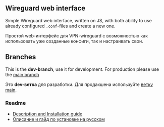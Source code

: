 ## Wireguard web interface
Simple Wireguard web interface, written on JS, with both ability to use already configured `.conf`-files and create a new one.

Простой web-интерфейс для VPN-wireguard с возможностью как использовать уже созданные конфиги, так и настраивать свои.

## Branches
This is the **dev-branch**, use it for development.
For production please use the [main branch](https://github.com/Psychosynthesis/WireguardControl/tree/main)

Это **dev-ветка** для разработки. Для продакшена используйте [ветку main](https://github.com/Psychosynthesis/WireguardControl/tree/main).


### Readme
- [Description and Installation guide](./docs/readme.eng.md)
- [Описание и гайд по установке на русском](./docs/readme.ru.md)
